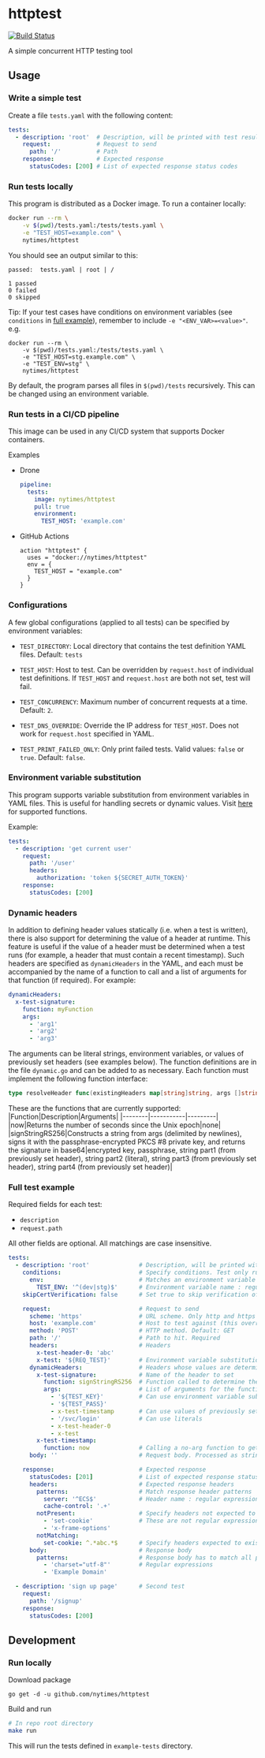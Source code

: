 # httptest

[![Build Status](https://cloud.drone.io/api/badges/nytimes/httptest/status.svg)](https://cloud.drone.io/nytimes/httptest)

A simple concurrent HTTP testing tool

## Usage

### Write a simple test

Create a file `tests.yaml` with the following content:

```yaml
tests:
  - description: 'root'  # Description, will be printed with test results
    request:             # Request to send
      path: '/'          # Path
    response:            # Expected response
      statusCodes: [200] # List of expected response status codes
```

### Run tests locally

This program is distributed as a Docker image. To run a container locally:
```bash
docker run --rm \
    -v $(pwd)/tests.yaml:/tests/tests.yaml \
    -e "TEST_HOST=example.com" \
    nytimes/httptest
```

You should see an output similar to this:
```
passed:  tests.yaml | root | /

1 passed
0 failed
0 skipped
```

Tip: If your test cases have conditions on environment variables (see `conditions` in [full example](#full-test-example)), remember to include `-e "<ENV_VAR>=<value>"`. e.g.

```
docker run --rm \
    -v $(pwd)/tests.yaml:/tests/tests.yaml \
    -e "TEST_HOST=stg.example.com" \
    -e "TEST_ENV=stg" \
    nytimes/httptest
```

By default, the program parses all files in `$(pwd)/tests` recursively.
This can be changed using an environment variable.

### Run tests in a CI/CD pipeline

This image can be used in any CI/CD system that supports Docker containers.

Examples

- Drone

  ```yaml
  pipeline:
    tests:
      image: nytimes/httptest
      pull: true
      environment:
        TEST_HOST: 'example.com'
  ```

- GitHub Actions

  ```hcl
  action "httptest" {
    uses = "docker://nytimes/httptest"
    env = {
      TEST_HOST = "example.com"
    }
  }
  ```

### Configurations

A few global configurations (applied to all tests) can be specified by
environment variables:

- `TEST_DIRECTORY`: Local directory that contains the test definition YAML
  files. Default: `tests`

- `TEST_HOST`: Host to test. Can be overridden by `request.host` of individual
  test definitions. If `TEST_HOST` and `request.host` are both not set, test
  will fail.

- `TEST_CONCURRENCY`: Maximum number of concurrent requests at a time.
  Default: `2`.

- `TEST_DNS_OVERRIDE`: Override the IP address for `TEST_HOST`. Does not work
  for `request.host` specified in YAML.

- `TEST_PRINT_FAILED_ONLY`: Only print failed tests. Valid values: `false` or
  `true`. Default: `false`.

### Environment variable substitution

This program supports variable substitution from environment variables in YAML
files. This is useful for handling secrets or dynamic values.
Visit [here](https://github.com/drone/envsubst) for
supported functions.

Example:

```yaml
tests:
  - description: 'get current user'
    request:
      path: '/user'
      headers:
        authorization: 'token ${SECRET_AUTH_TOKEN}'
    response:
      statusCodes: [200]
```

### Dynamic headers

In addition to defining header values statically (i.e. when a test is written), there is also support for determining the value of a header at runtime. This feature is useful if the value of a header must be determined when a test runs (for example, a header that must contain a recent timestamp). Such headers are specified as `dynamicHeaders` in the YAML, and each must be accompanied by the name of a function to call and a list of arguments for that function (if required). For example:

```yaml
dynamicHeaders:
  x-test-signature:
    function: myFunction
    args:
      - 'arg1'
      - 'arg2'
      - 'arg3'
```

The arguments can be literal strings, environment variables, or values of previously set headers (see examples below). The function definitions are in the file `dynamic.go` and can be added to as necessary. Each function must implement the following function interface:

```go
type resolveHeader func(existingHeaders map[string]string, args []string) (string, error)
```

These are the functions that are currently supported:
|Function|Description|Arguments|
|--------|-----------|---------|
|now|Returns the number of seconds since the Unix epoch|none|
|signStringRS256|Constructs a string from args (delimited by newlines), signs it with the passphrase-encrypted PKCS #8 private key, and returns the signature in base64|encrypted key, passphrase, string part1 (from previously set header), string part2 (literal), string part3 (from previously set header), string part4 (from previously set header)|

### Full test example

Required fields for each test:

- `description`
- `request.path`

All other fields are optional. All matchings are case insensitive.

```yaml
tests:
  - description: 'root'              # Description, will be printed with test results. Required
    conditions:                      # Specify conditions. Test only runs when all conditions are met
      env:                           # Matches an environment variable
        TEST_ENV: '^(dev|stg)$'      # Environment variable name : regular expression
    skipCertVerification: false      # Set true to skip verification of server TLS certificate (insecure and not recommended)

    request:                         # Request to send
      scheme: 'https'                # URL scheme. Only http and https are supported. Default: https
      host: 'example.com'            # Host to test against (this overrides TEST_HOST for this specific test)
      method: 'POST'                 # HTTP method. Default: GET
      path: '/'                      # Path to hit. Required
      headers:                       # Headers
        x-test-header-0: 'abc'
        x-test: '${REQ_TEST}'        # Environment variable substitution
      dynamicHeaders:                # Headers whose values are determined at runtime (see "Dynamic Headers" section above)
        x-test-signature:            # Name of the header to set
          function: signStringRS256  # Function called to determine the header value
          args:                      # List of arguments for the function (can be omitted for functions that don't take arguments)
            - '${TEST_KEY}'          # Can use environment variable substitution
            - '${TEST_PASS}'
            - x-test-timestamp       # Can use values of previously set headers
            - '/svc/login'           # Can use literals
            - x-test-header-0
            - x-test
        x-test-timestamp:
          function: now              # Calling a no-arg function to get the header value
      body: ''                       # Request body. Processed as string

    response:                        # Expected response
      statusCodes: [201]             # List of expected response status codes
      headers:                       # Expected response headers
        patterns:                    # Match response header patterns
          server: '^ECS$'            # Header name : regular expression
          cache-control: '.+'
        notPresent:                  # Specify headers not expected to exist.
          - 'set-cookie'             # These are not regular expressions
          - 'x-frame-options'
        notMatching:
          set-cookie: ^.*abc.*$      # Specify headers expected to exist but NOT match the given regex
      body:                          # Response body
        patterns:                    # Response body has to match all patterns in this list in order to pass test
          - 'charset="utf-8"'        # Regular expressions
          - 'Example Domain'

  - description: 'sign up page'      # Second test
    request:
      path: '/signup'
    response:
      statusCodes: [200]
```

## Development

### Run locally

Download package
```
go get -d -u github.com/nytimes/httptest
```

Build and run
```bash
# In repo root directory
make run
```
This will run the tests defined in `example-tests` directory.
